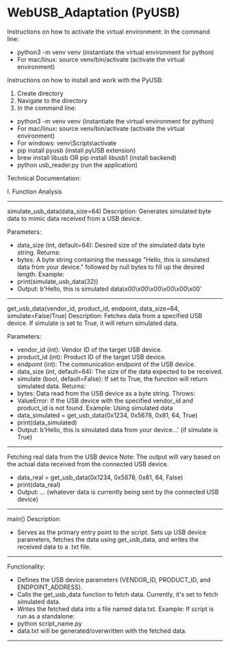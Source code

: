 # WebUSB_Adaptation (PyUSB)

Instructions on how to activate the virtual environment:
In the command line:
* python3 -m venv venv (instantiate the virtual environment for python)
* For mac/linux: source venv/bin/activate (activate the virtual environment)

Instructions on how to install and work with the PyUSB:

1. Create directory
2. Navigate to the directory
3. In the command line:
* python3 -m venv venv (instantiate the virtual environment for python)
* For mac/linux: source venv/bin/activate (activate the virtual environment)
* For windows: venv\Scripts\activate
* pip install pyusb (install pyUSB extension)
* brew install libusb OR pip install libusb1 (install backend)
* python usb_reader.py (run the application)

Technical Documentation:

I. Function Analysis
******************************
simulate_usb_data(data_size=64)
Description:
Generates simulated byte data to mimic data received from a USB device.

Parameters:
* data_size (int, default=64): Desired size of the simulated data byte string.
Returns:
* bytes: A byte string containing the message "Hello, this is simulated data from your device." followed by null bytes to fill up the desired length.
Example:
* print(simulate_usb_data(32))
* Output: b'Hello, this is simulated data\x00\x00\x00\x00\x00\x00'
*****************************
get_usb_data(vendor_id, product_id, endpoint, data_size=64, simulate=False/True)
Description:
Fetches data from a specified USB device. If simulate is set to True, it will return simulated data.

Parameters:
* vendor_id (int): Vendor ID of the target USB device.
* product_id (int): Product ID of the target USB device.
* endpoint (int): The communication endpoint of the USB device.
* data_size (int, default=64): The size of the data expected to be received.
* simulate (bool, default=False): If set to True, the function will return simulated data.
Returns:
* bytes: Data read from the USB device as a byte string.
Throws:
* ValueError: If the USB device with the specified vendor_id and product_id is not found.
Example:
Using simulated data
* data_simulated = get_usb_data(0x1234, 0x5678, 0x81, 64, True)
* print(data_simulated)
* Output: b'Hello, this is simulated data from your device...' (if simulate is True)
*********************************************
Fetching real data from the USB device
Note: The output will vary based on the actual data received from the connected USB device.
* data_real = get_usb_data(0x1234, 0x5678, 0x81, 64, False)
* print(data_real)
* Output: ... (whatever data is currently being sent by the connected USB device)
**********************************************
main()
Description:
* Serves as the primary entry point to the script. Sets up USB device parameters, fetches the data using get_usb_data, and writes the received data to a .txt file.
********************************************
Functionality:
* Defines the USB device parameters (VENDOR_ID, PRODUCT_ID, and ENDPOINT_ADDRESS).
* Calls the get_usb_data function to fetch data. Currently, it's set to fetch simulated data.
* Writes the fetched data into a file named data.txt.
Example:
If script is run as a standalone:
* python script_name.py
* data.txt will be generated/overwritten with the fetched data.
************************************************






